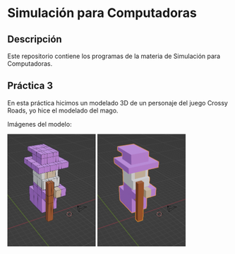 # Simulación para Computadoras

## Descripción
Este repositorio contiene los programas de la materia de Simulación para Computadoras.

## Práctica 3
En esta práctica hicimos un modelado 3D de un personaje del juego Crossy Roads, yo hice el modelado del mago.

Imágenes del modelo:

<img src="./practica3/practica3_1.png" width="200"/>
<img src="./practica3/practica3_2.png" width="200"/>

